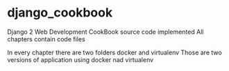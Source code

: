 # django_cookbook
Django 2 Web Development CookBook source code implemented
All chapters contain code files

In every chapter there are two folders docker and virtualenv
Those are two versions of application using docker nad virtualenv
